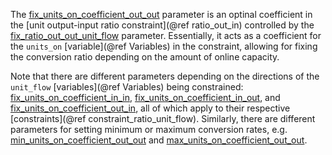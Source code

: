 The [fix\_units\_on\_coefficient\_out\_out](@ref) parameter is an optinal coefficient in the
[unit output-input ratio constraint](@ref ratio_out_in) controlled by the [fix\_ratio\_out\_out\_unit\_flow](@ref) parameter.
Essentially, it acts as a coefficient for the `units_on` [variable](@ref Variables) in the constraint,
allowing for fixing the conversion ratio depending on the amount of online capacity.

Note that there are different parameters depending on the directions of the `unit_flow` [variables](@ref Variables)
being constrained: [fix\_units\_on\_coefficient\_in\_in](@ref), [fix\_units\_on\_coefficient\_in\_out](@ref), and
[fix\_units\_on\_coefficient\_out\_in](@ref), all of which apply to their respective [constraints](@ref constraint_ratio_unit_flow).
Similarly, there are different parameters for setting minimum or maximum conversion rates, e.g. 
[min\_units\_on\_coefficient\_out\_out](@ref) and [max\_units\_on\_coefficient\_out\_out](@ref).